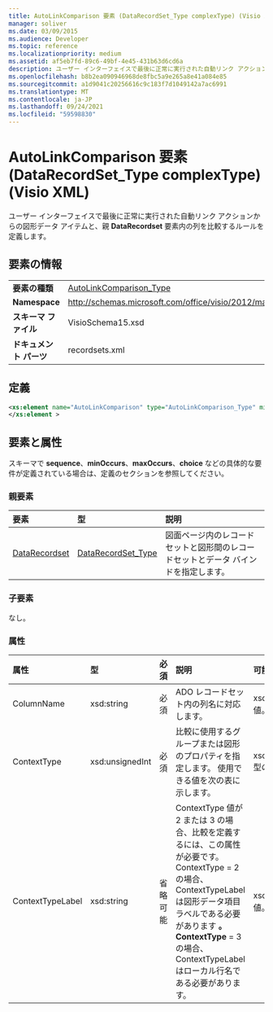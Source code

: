 ```yaml
---
title: AutoLinkComparison 要素 (DataRecordSet_Type complexType) (Visio XML)
manager: soliver
ms.date: 03/09/2015
ms.audience: Developer
ms.topic: reference
ms.localizationpriority: medium
ms.assetid: af5eb7fd-89c6-49bf-4e45-431b63d6cd6a
description: ユーザー インターフェイスで最後に正常に実行された自動リンク アクションからの図形データ アイテムと、親 DataRecordset 要素内の列を比較するルールを定義します。
ms.openlocfilehash: b8b2ea090946968de8fbc5a9e265a8e41a084e85
ms.sourcegitcommit: a1d9041c20256616c9c183f7d1049142a7ac6991
ms.translationtype: MT
ms.contentlocale: ja-JP
ms.lasthandoff: 09/24/2021
ms.locfileid: "59598830"
---
```

# <a name="autolinkcomparison-element-datarecordset_type-complextype-visio-xml"></a>AutoLinkComparison 要素 (DataRecordSet_Type complexType) (Visio XML)

ユーザー インターフェイスで最後に正常に実行された自動リンク アクションからの図形データ アイテムと、親 **DataRecordset** 要素内の列を比較するルールを定義します。 
  
## <a name="element-information"></a>要素の情報

|||
|:-----|:-----|
|**要素の種類** <br/> |[AutoLinkComparison_Type](autolinkcomparison_type-complextypevisio-xml.md) <br/> |
|**Namespace** <br/> |http://schemas.microsoft.com/office/visio/2012/main  <br/> |
|**スキーマ ファイル** <br/> |VisioSchema15.xsd  <br/> |
|**ドキュメント パーツ** <br/> |recordsets.xml  <br/> |
   
## <a name="definition"></a>定義

```XML
<xs:element name="AutoLinkComparison" type="AutoLinkComparison_Type" minOccurs="0" maxOccurs="unbounded" >
</xs:element >
```

## <a name="elements-and-attributes"></a>要素と属性

スキーマで **sequence**、**minOccurs**、**maxOccurs**、**choice** などの具体的な要件が定義されている場合は、定義のセクションを参照してください。 
  
### <a name="parent-elements"></a>親要素

|**要素**|**型**|**説明**|
|:-----|:-----|:-----|
|[DataRecordset](datarecordset-element-datarecordsets_type-complextypevisio-xml.md) <br/> |[DataRecordSet_Type](datarecordset_type-complextypevisio-xml.md) <br/> |図面ページ内のレコードセットと図形間のレコードセットとデータ バインドを指定します。  <br/> |
   
### <a name="child-elements"></a>子要素

なし。
  
### <a name="attributes"></a>属性

|**属性**|**型**|**必須**|**説明**|**可能な値**|
|:-----|:-----|:-----|:-----|:-----|
|ColumnName  <br/> |xsd:string  <br/> |必須  <br/> |ADO レコードセット内の列名に対応します。  <br/> |xsd:string 型の値。  <br/> |
|ContextType  <br/> |xsd:unsignedInt  <br/> |必須  <br/> |比較に使用するグループまたは図形のプロパティを指定します。 使用できる値を次の表に示します。  <br/> |xsd:unsignedInt 型の値。  <br/> |
|ContextTypeLabel  <br/> |xsd:string  <br/> |省略可能  <br/> |ContextType 値が 2 または 3 の場合、比較を定義するには、この属性が必要です。 ContextType = 2 の場合、ContextTypeLabel は図形データ項目ラベルである必要があります **。ContextType** = 3 の場合、ContextTypeLabel はローカル行名である必要があります。  <br/> |xsd:string 型の値。  <br/> |
   

